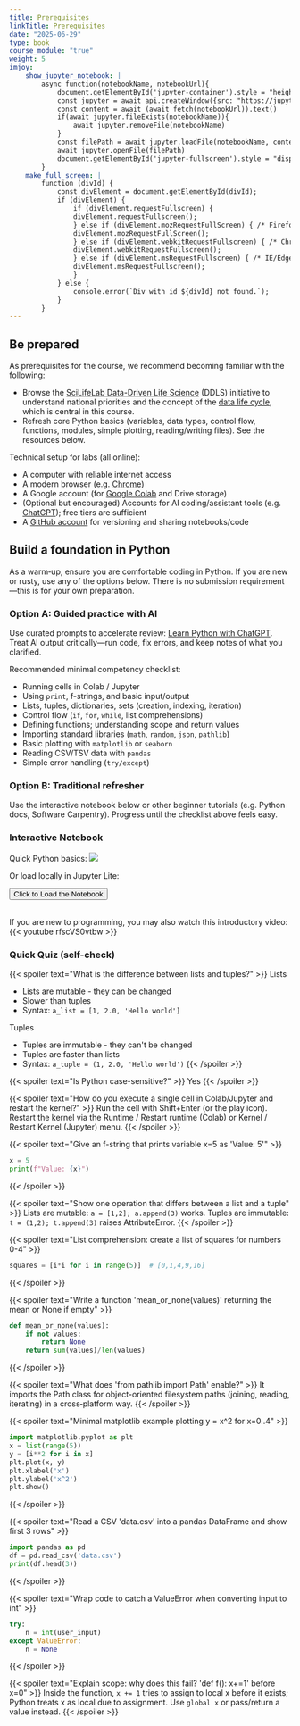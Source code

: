 ```yaml
---
title: Prerequisites
linkTitle: Prerequisites
date: "2025-06-29"
type: book
course_module: "true"
weight: 5
imjoy:
    show_jupyter_notebook: |
        async function(notebookName, notebookUrl){
            document.getElementById('jupyter-container').style = "height: 450px;";
            const jupyter = await api.createWindow({src: "https://jupyter.imjoy.io/lab/index.html", window_id: "jupyter-container", config: {"left_collapsed": true}})
            const content = await (await fetch(notebookUrl)).text()
            if(await jupyter.fileExists(notebookName)){
                await jupyter.removeFile(notebookName)
            }
            const filePath = await jupyter.loadFile(notebookName, content, 'application/json')
            await jupyter.openFile(filePath)
            document.getElementById('jupyter-fullscreen').style = "display: block;";
        }
    make_full_screen: |
        function (divId) {
            const divElement = document.getElementById(divId);
            if (divElement) {
                if (divElement.requestFullscreen) {
                divElement.requestFullscreen();
                } else if (divElement.mozRequestFullScreen) { /* Firefox */
                divElement.mozRequestFullScreen();
                } else if (divElement.webkitRequestFullscreen) { /* Chrome, Safari and Opera */
                divElement.webkitRequestFullscreen();
                } else if (divElement.msRequestFullscreen) { /* IE/Edge */
                divElement.msRequestFullscreen();
                }
            } else {
                console.error(`Div with id ${divId} not found.`);
            }
        }
---
```

## Be prepared

As prerequisites for the course, we recommend becoming familiar with the following:

- Browse the [SciLifeLab Data-Driven Life Science](https://www.scilifelab.se/data-driven) (DDLS) initiative to understand national priorities and the concept of the [data life cycle](https://data-guidelines.scilifelab.se/data-life-cycle/), which is central in this course.
- Refresh core Python basics (variables, data types, control flow, functions, modules, simple plotting, reading/writing files). See the resources below.

Technical setup for labs (all online):
- A computer with reliable internet access
- A modern browser (e.g. [Chrome](https://www.google.com/chrome/))
- A Google account (for [Google Colab](https://colab.research.google.com/) and Drive storage)
- (Optional but encouraged) Accounts for AI coding/assistant tools (e.g. [ChatGPT](https://chat.openai.com/)); free tiers are sufficient
- A [GitHub account](https://github.com/) for versioning and sharing notebooks/code

## Build a foundation in Python

As a warm‑up, ensure you are comfortable coding in Python. If you are new or rusty, use any of the options below. There is no submission requirement—this is for your own preparation.

### Option A: Guided practice with AI
Use curated prompts to accelerate review: [Learn Python with ChatGPT](https://ddls.aicell.io/post/learn-python-with-chatgpt/). Treat AI output critically—run code, fix errors, and keep notes of what you clarified.

Recommended minimal competency checklist:
- Running cells in Colab / Jupyter
- Using `print`, f-strings, and basic input/output
- Lists, tuples, dictionaries, sets (creation, indexing, iteration)
- Control flow (`if`, `for`, `while`, list comprehensions)
- Defining functions; understanding scope and return values
- Importing standard libraries (`math`, `random`, `json`, `pathlib`)
- Basic plotting with `matplotlib` or `seaborn`
- Reading CSV/TSV data with `pandas`
- Simple error handling (`try/except`)

### Option B: Traditional refresher
Use the interactive notebook below or other beginner tutorials (e.g. Python docs, Software Carpentry). Progress until the checklist above feels easy.

### Interactive Notebook

Quick Python basics: [<img style="display: inline" src="https://colab.research.google.com/assets/colab-badge.svg">](https://colab.research.google.com/github/cs231n/cs231n.github.io/blob/master/python-colab.ipynb)

Or load locally in Jupyter Lite: <button id="jupyter-fullscreen" style="display: none;" onclick="imjoy.make_full_screen('jupyter-container')"> + Show Notebook in Fullscreen Mode</button>

<div id="jupyter-container"><button onclick='imjoy.show_jupyter_notebook("python-colab.ipynb", "/notebooks/python-colab.ipynb")'>Click to Load the Notebook</button></div>

<br>

If you are new to programming, you may also watch this introductory video:
{{< youtube rfscVS0vtbw >}}

### Quick Quiz (self-check)

{{< spoiler text="What is the difference between lists and tuples?" >}}
Lists

- Lists are mutable - they can be changed
- Slower than tuples
- Syntax: `a_list = [1, 2.0, 'Hello world']`

Tuples

- Tuples are immutable - they can't be changed
- Tuples are faster than lists
- Syntax: `a_tuple = (1, 2.0, 'Hello world')`
  {{< /spoiler >}}

{{< spoiler text="Is Python case-sensitive?" >}}
Yes
{{< /spoiler >}}

{{< spoiler text="How do you execute a single cell in Colab/Jupyter and restart the kernel?" >}}
Run the cell with Shift+Enter (or the play icon). Restart the kernel via the Runtime / Restart runtime (Colab) or Kernel / Restart Kernel (Jupyter) menu.
{{< /spoiler >}}

{{< spoiler text="Give an f-string that prints variable x=5 as 'Value: 5'" >}}
```python
x = 5
print(f"Value: {x}")
```
{{< /spoiler >}}

{{< spoiler text="Show one operation that differs between a list and a tuple" >}}
Lists are mutable: `a = [1,2]; a.append(3)` works. Tuples are immutable: `t = (1,2); t.append(3)` raises AttributeError.
{{< /spoiler >}}

{{< spoiler text="List comprehension: create a list of squares for numbers 0-4" >}}
```python
squares = [i*i for i in range(5)]  # [0,1,4,9,16]
```
{{< /spoiler >}}

{{< spoiler text="Write a function 'mean_or_none(values)' returning the mean or None if empty" >}}
```python
def mean_or_none(values):
    if not values:
        return None
    return sum(values)/len(values)
```
{{< /spoiler >}}

{{< spoiler text="What does 'from pathlib import Path' enable?" >}}
It imports the Path class for object-oriented filesystem paths (joining, reading, iterating) in a cross‑platform way.
{{< /spoiler >}}

{{< spoiler text="Minimal matplotlib example plotting y = x^2 for x=0..4" >}}
```python
import matplotlib.pyplot as plt
x = list(range(5))
y = [i**2 for i in x]
plt.plot(x, y)
plt.xlabel('x')
plt.ylabel('x^2')
plt.show()
```
{{< /spoiler >}}

{{< spoiler text="Read a CSV 'data.csv' into a pandas DataFrame and show first 3 rows" >}}
```python
import pandas as pd
df = pd.read_csv('data.csv')
print(df.head(3))
```
{{< /spoiler >}}

{{< spoiler text="Wrap code to catch a ValueError when converting input to int" >}}
```python
try:
    n = int(user_input)
except ValueError:
    n = None
```
{{< /spoiler >}}

{{< spoiler text="Explain scope: why does this fail? 'def f(): x+=1' before x=0" >}}
Inside the function, `x += 1` tries to assign to local x before it exists; Python treats x as local due to assignment. Use `global x` or pass/return a value instead.
{{< /spoiler >}}
